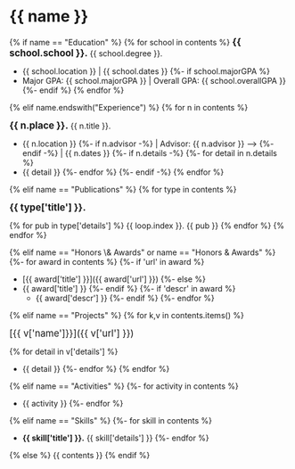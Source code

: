 # {{ name }}

{% if name == "Education" %}
{% for school in contents %}
__<big>{{ school.school }}.</big>__  {{ school.degree }}.

+ {{ school.location }} &#124; {{ school.dates }}
{%- if school.majorGPA %}
+ Major GPA: {{ school.majorGPA }} &#124; Overall GPA: {{ school.overallGPA }}
{%- endif %}
{% endfor %}

{% elif name.endswith("Experience") %}
{% for n in contents %}

__<big>{{ n.place }}.</big>__  {{ n.title }}.

+ {{ n.location }}
{%- if n.advisor -%}
  &#124; Advisor: {{ n.advisor }} -->
{%- endif -%}
&#124; {{ n.dates }}
{%- if n.details -%}
{%- for detail in n.details %}
+ {{ detail }}
{%- endfor %}
{%- endif -%}
{% endfor %}

{% elif name == "Publications" %}
{% for type in contents %}

__<big>{{ type['title'] }}.</big>__

{% for pub in type['details'] %}
{{ loop.index }}. {{ pub }}
{% endfor %}
{% endfor %}

{% elif name == "Honors \\& Awards" or name == "Honors & Awards" %}
{%- for award in contents %}
  {%- if 'url' in award %}
+ [{{ award['title'] }}]({{ award['url'] }})
  {%- else %}
+ {{ award['title'] }}
  {%- endif %}
{%- if 'descr' in award %}
  + {{ award['descr'] }}
{%- endif %}
{%- endfor %}

{% elif name == "Projects" %}
{% for k,v in contents.items() %}

<big>[{{ v['name']}}]({{ v['url'] }})</big>

{% for detail in v['details'] %}
+ {{ detail }}
{%- endfor %}
{% endfor %}

{% elif name == "Activities" %}
{%- for activity in contents %}
+ {{ activity }}
{%- endfor %}

{% elif name == "Skills" %}
{%- for skill in contents %}
+ __{{ skill['title'] }}.__ {{ skill['details'] }}
{%- endfor %}

{% else %}
{{ contents }}
{% endif %}

